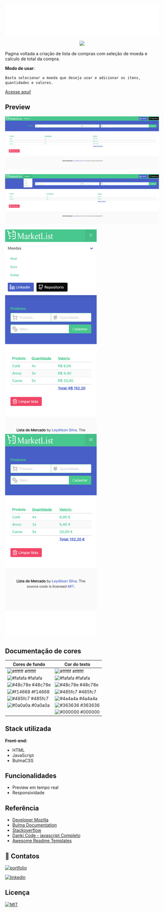 
![Logo](./src/svg/logoFull.svg)

<p align="center">
<img src="http://img.shields.io/static/v1?label=STATUS&message=concluido&color=GREEN&style=for-the-badge"/>
</p>

Pagina voltada a criação de lista de compras com seleção de moeda e calculo de total da compra.

__Modo de usar__:
```
Basta selecionar a moeda que deseja usar e adicionar os itens, quantidades e valores.
```



[Acesse aqui!](https://leydilson-silva.github.io/SuperMarket/)


## Preview

![App Screenshot](./src/preview/pagePreview.png)

![App Screenshot](./src/preview/coinSelection.png)

<img src="./src/preview/mobileSelection.png" width="300">  <img src="./src/preview/mobilePreview.png" width="300">

## Documentação de cores
| Cores de fundo                                                   | Cor do texto                                                 |
| ---------------------------------------------------------------- | ----------------------------------------------------------------|
| ![#ffffff](https://via.placeholder.com/10/fff?text=+) #ffffff    | ![#ffffff](https://via.placeholder.com/10/ffffff?text=+) #ffffff |
| ![#fafafa](https://via.placeholder.com/10/fafafa?text=+) #fafafa | ![#fafafa](https://via.placeholder.com/10/fafafa?text=+) #fafafa |
| ![#48c78e](https://via.placeholder.com/10/48c78e?text=+) #48c78e | ![#48c78e](https://via.placeholder.com/10/48c78e?text=+) #48c78e |
| ![#f14668](https://via.placeholder.com/10/f14668?text=+) #f14668 | ![#485fc7](https://via.placeholder.com/10/485fc7?text=+) #485fc7 |
| ![#485fc7](https://via.placeholder.com/10/485fc7?text=+) #485fc7 | ![#4a4a4a](https://via.placeholder.com/10/4a4a4a?text=+) #4a4a4a |
| ![#0a0a0a](https://via.placeholder.com/10/0a0a0a?text=+) #0a0a0a | ![#363636](https://via.placeholder.com/10/363636?text=+) #363636 | 
|                                                                  | ![#000000](https://via.placeholder.com/10/000000?text=+) #000000 |

## Stack utilizada

**Front-end:** 
- HTML
- JavaScript
- BulmaCSS


## Funcionalidades

- Preview em tempo real
- Responsividade


## Referência

 - [Developer Mozilla](https://developer.mozilla.org/en-US/docs/Web/JavaScript/Reference/Global_Objects/Intl/NumberFormat/NumberFormat)
 - [Bulma Documentation](https://bulma.io/documentation/)
 - [Stackoverflow](https://stackoverflow.com/questions/22057610/uncaught-typeerror-cannot-read-property-value-of-null)
 - [Danki Code - javascript Completo](https://cursos.dankicode.com/curso-javascript-completo)
 - [Awesome Readme Templates](https://awesomeopensource.com/project/elangosundar/awesome-README-templates)


## 🔗 Contatos
[![portfolio](https://img.shields.io/badge/my_portfolio-000?style=for-the-badge&logo=ko-fi&logoColor=white)](https://github.com/Leydilson-Silva) 

[![linkedin](https://img.shields.io/badge/linkedin-0A66C2?style=for-the-badge&logo=linkedin&logoColor=white)](https://www.linkedin.com/in/leydilson/)



## Licença

[![MIT](https://img.shields.io/badge/Licence-MIT-success)](https://choosealicense.com/licenses/mit/)

